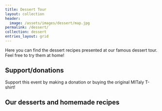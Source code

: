 ```yaml
---
title: Dessert Tour
layout: collection
header:
  image: /assets/images/dessert/map.jpg
permalink: /dessert/
collection: dessert
entries_layout: grid
---
```


Here you can find the dessert recipes presented at our famous dessert tour.
Feel free to try them at home!


## Support/donations

Support this event by making a donation or buying the original MITaly T-shirt!

<a href="{{ site.venmo }}" class="btn btn--primary"><i class="pf pf-venmo" aria-hidden="true" style="font-size: 36px"></i></a>

## Our desserts and homemade recipes


